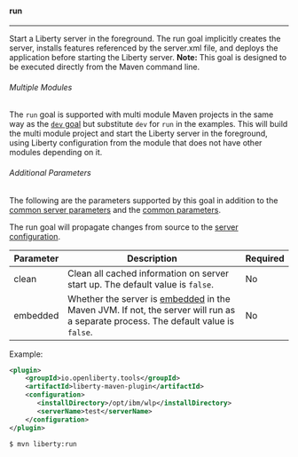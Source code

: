 #### run
---
Start a Liberty server in the foreground. The run goal implicitly creates the server, installs features referenced by the server.xml file, and deploys the application before starting the Liberty server. 
**Note:** This goal is designed to be executed directly from the Maven command line.

###### Multiple Modules

The `run` goal is supported with multi module Maven projects in the same way as the [`dev` goal](dev.md#multiple-modules) but substitute `dev` for `run` in the examples.  This will build the multi module project and start the Liberty server in the foreground, using Liberty configuration from the module that does not have other modules depending on it.

###### Additional Parameters

The following are the parameters supported by this goal in addition to the [common server parameters](common-server-parameters.md#common-server-parameters) and the [common parameters](common-parameters.md#common-parameters).

The run goal will propagate changes from source to the [server configuration](common-server-parameters.md#common-server-parameters). 

| Parameter | Description | Required |
| --------  | ----------- | -------  |
| clean | Clean all cached information on server start up. The default value is `false`. | No |
| embedded | Whether the server is [embedded](https://www.ibm.com/support/knowledgecenter/SSD28V_9.0.0/com.ibm.websphere.wlp.core.doc/ae/twlp_extend_embed.html) in the Maven JVM. If not, the server will run as a separate process. The default value is `false`. | No |

Example:
```xml
<plugin>
    <groupId>io.openliberty.tools</groupId>
    <artifactId>liberty-maven-plugin</artifactId>
    <configuration>
       <installDirectory>/opt/ibm/wlp</installDirectory>
       <serverName>test</serverName>
    </configuration>
</plugin>
```

```bash
$ mvn liberty:run
```

